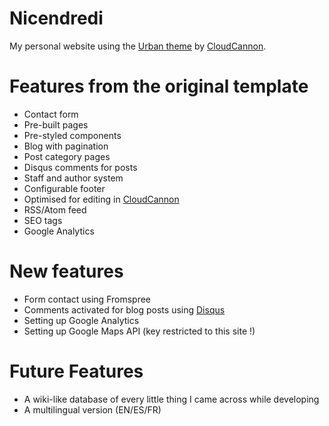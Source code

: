 # Nicendredi

My personal website using the [Urban theme](https://github.com/CloudCannon/urban-jekyll-template) by [CloudCannon](http://cloudcannon.com/).


# Features from the original template

* Contact form
* Pre-built pages
* Pre-styled components
* Blog with pagination
* Post category pages
* Disqus comments for posts
* Staff and author system
* Configurable footer
* Optimised for editing in [CloudCannon](http://cloudcannon.com/)
* RSS/Atom feed
* SEO tags
* Google Analytics

# New features

* Form contact using Fromspree
* Comments activated for blog posts using [Disqus](https://disqus.com/)
* Setting up Google Analytics
* Setting up Google Maps API (key restricted to this site !)

# Future Features

* A wiki-like database of every little thing I came across while developing
* A multilingual version (EN/ES/FR)
